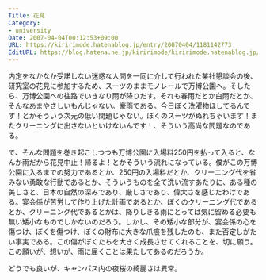 ```yaml
---
Title: 花見
Category:
- university
Date: 2007-04-04T00:12:53+09:00
URL: https://kiririmode.hatenablog.jp/entry/20070404/1181142773
EditURL: https://blog.hatena.ne.jp/kiririmode/kiririmode.hatenablog.jp/atom/entry/8454420450078217447
---
```



内定をなかなか受諾しない迷惑な人間を一同に介して行われた某社懇談会の後、研究室の花見に参加するため、スーツのままモノレールで万博公園へ。そしたら、万博公園への往路でいきなり雨が降りだす。それも春雨だとか白雨だとか、そんなあまやさしいもんじゃない。豪雨である。今日ぼく洗濯物ほしてるんです！とかそういう次元の低い問題じゃない。ぼくのスーツがぬれちゃいます！またクリーニングに出さないといけないんです！、そういう高尚な問題なのである。


で、そんな問題を巻き起こしつつも万博公園に入場料250円を払って入ると、なんか雨だから花見中止！帰るよ！とかそういう流れになっている。僕がこの万博公園に入るまでの努力であるとか、250円の入場料だとか、クリーニング代を省みない勇敢な行動であるとか、そういうものを全て洗い流すあたりに、ある種の美しさと、日本の自然の深みであり、厳しさであり、偉大さを感じたわけである。宴会係が苦労して作り上げた計画であるとか、ぼくのクリーニング代であるとか、クリーニング代であるとかは、降りしきる雨にとっては気に留める必要も無い矮小なものでしかないのだろう。しかし、その矮小な部分が、宴会係の心を傷つけ、ぼくを傷つけ、ぼくの財布に大きな爪痕を残したのも、また否定しがたい事実である。この傷がぼくたちを大きく成長させてくれることを、切に願う。この願いが、想いが、雨に届くことは果たしてあるのだろうか。


どうでも良いが、キャンパス内の夜桜の綺麗さは異常。 
